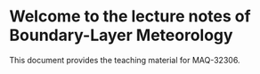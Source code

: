 # Welcome to the lecture notes of Boundary-Layer Meteorology

This document provides the teaching material for MAQ-32306.

```{tableofcontents}
```
